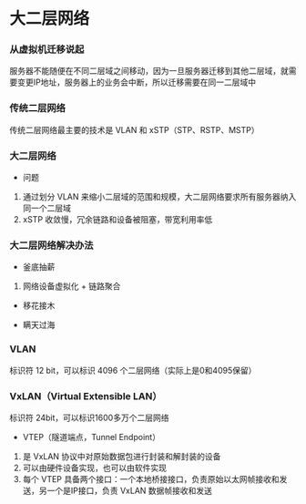 # 大二层网络


### 从虚拟机迁移说起

服务器不能随便在不同二层域之间移动，因为一旦服务器迁移到其他二层域，就需要变更IP地址，服务器上的业务会中断，所以迁移需要在同一二层域中


### 传统二层网络

传统二层网络最主要的技术是 VLAN 和 xSTP（STP、RSTP、MSTP）


### 大二层网络

* 问题

1. 通过划分 VLAN 来缩小二层域的范围和规模，大二层网络要求所有服务器纳入同一个二层域
2. xSTP 收敛慢，冗余链路和设备被阻塞，带宽利用率低


### 大二层网络解决办法

* 釜底抽薪

1. 网络设备虚拟化 + 链路聚合


* 移花接木


* 瞒天过海


### VLAN

标识符 12 bit，可以标识 4096 个二层网络（实际上是0和4095保留）


### VxLAN（Virtual Extensible LAN）

标识符 24bit，可以标识1600多万个二层网络

* VTEP（隧道端点，Tunnel Endpoint）

1. 是 VxLAN 协议中对原始数据包进行封装和解封装的设备
2. 可以由硬件设备实现，也可以由软件实现
3. 每个 VTEP 具备两个接口：一个本地桥接接口，负责原始以太网帧接收和发送，另一个是IP接口，负责 VxLAN 数据帧接收和发送
